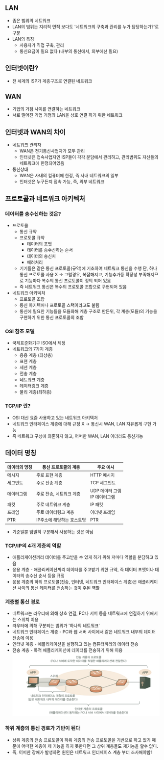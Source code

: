 ## LAN
- 좁은 범위의 네트워크
- LAN의 범위는 지리적 면적 보다도 '네트워크의 구축과 관리를 누가 담당하는가?'로 구분
- LAN의 특칭
  - 사용자가 직접 구축, 관리
  - 통신요금이 필요 없다 (내부의 통신에서, 외부에선 필요)

## 인터넷이란?
- 전 세계의 ISP가 계층구조로 연결된 네트워크

## WAN
- 기업의 거점 사이를 연결하는 네트워크 
- 서로 떨어진 기업 거점의 LAN을 상호 연결 하기 위한 네트워크

## 인터넷과 WAN의 차이
- 네트워크 관리자
  - WAN은 전기통신사업자가 모두 관리
  - 인터넷은 접속사업자인 ISP들이 각각 분담에서 관리하고, 관리범위도 자신들의 네트워크에 한정되어있음
- 통신상태
  - WAN은 사내의 컴퓨터에 한정, 즉 사내 네트워크의 일부 
  - 인터넷은 누구든지 접속 가능, 즉, 외부 네트워크

## 프로토콜과 네트워크 아키텍처

### 데이터를 송수신하는 것은?
- 프로토콜
  - 통신 규약
  - 프로토콜 규약
    - 데이터의 포맷
    - 데이터를 송수신하는 순서
    - 데이터의 송신처
    - 에러처리
  - 기기들은 같은 통신 프로토콜(규약)에 기초하여 네트워크 통신을 수행
    단, 하나 통신 프로토콜 사용 X -> 그럴경우, 복잡해지고, 기능추가등 확장성 부족해지므로 기능마다 복수의 통신 프로토콜이 정의 되어 있음
  - 즉 네트워크  통신은 복수의 프로토콜 조합으로 구현되어 있음
- 네트워크 아키텍처
  - 프로토콜 조합
  - 통신 아키텍처나 프로토콜 스택이라고도 불림
  - 통신에 필요한 기능들을 모듈화해 계층 구조로 만든위, 각 계층(모듈)의 기능을 구현하기 위한 통신 프로토콜의 조합

### OSI 참조 모델
- 국제표준화기구 ISO에서 제정
- 네트워크의 7가지 계층
  - 응용 계층 (최상층)
  - 표현 계층
  - 세션 계층
  - 전송 계층
  - 네트워크 계층
  - 데이터링크 계층
  - 물리 계층(최하층)

### TCP/IP 란?
- OSI 대신 요즘 사용하고 있는 네트워크 아키텍처
- 네트워크 인터페이스 계층에 대해 규정 X -> 통신시 WAN, LAN 자유롭게 구현 가능
- 즉 네트워크 구성에 의존하지 않고, 어떠한 WAN, LAN 이더라도 통신가능

## 데이터 명칭
| 데이터의 명칭 | 통신 프로토콜의 계층     | 주요 예시                     |
|---------|-----------------|---------------------------|
| 메시지     | 주로 표현 계층        | HTTP 메시지                  |
| 세그먼트    | 주로 전송 계층        | TCP 세그먼트                  |
| 데이터그램   | 주로 전송, 네트워크 계층  | UDP 데이터 그램 <br/> IP 데이터그램 |
| 패킷      | 주로 네트워크 계층      | IP 패킷                     |
| 프레임     | 주로 데이터링크 계층     | 이더넷 프레임                   |
| PTR     | IP주소에 해당하는 호스트명 | PTR                       |
- 기준일뿐 엄밀히 구분해서 사용하는 것은 아님

### TCP/IP의 4개 계층의 역할
- 애플리케이션끼리 데이터를 주고받을 수 있게 하기 위해 저마다 역할을 분담하고 있음
- 응용 계층 - 애플리케이션끼리 데이터를 주고받기 위한 규약, 즉 데이터 포맷이나 데이터의 송수신 순서 등을 규정
- 응용 계층의 하위 프로토콜(전송, 인터넷, 네트워크 인터페이스 계층)은 애플리케이션 사이의 통신 데이터를 전송하는 것이 주된 역할

### 계층별 통신 경로
- 네트워크는 라우터에 의해 상호 연결, PC나 서버 등을 네트워크에 연결하기 위해서는 스위치 이용
- 라우터에 의해 구분되는 범위가 '하나의 네트워크'
- 네트워크 인터페이스 계층 - PC와 웹 서버 사이에서 같은 네트워크 내부의 데이터 전송에 이용
- 인터넷 계층 - 애플리케이션을 실행하고 있는 컴퓨터끼리의 데이터 전송
- 전송 계층 - 목적 애플리케이션에 데이터를 전송하기 위해 이용
![img.png](../img/프로토콜%20범위.png)

### 하위 계층의 통신 경로가 기반이 된다
- 상위 계층의 전송 프로토콜이 하위 계층의 전송 프로토콜을 기반으로 하고 있기 때문에
어떠한 계층이 제 기능을 하지 못한다면 그 상위 계층들도 제기능을 할수 없다.
- 즉, 어떠한 장애가 발생하면 원인은 네트워크 인터페이스 계층 부터 조사해야함!
